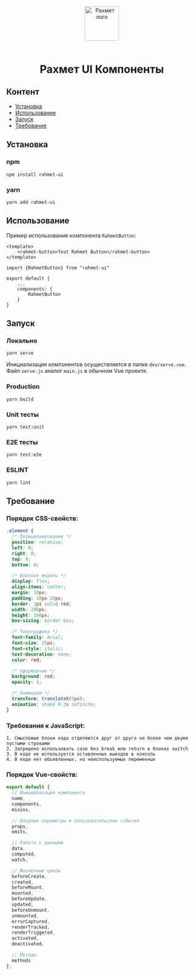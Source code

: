 <p align="center" style="padding: 20px 0px">
  <img src="https://rahmet.s3.ap-southeast-1.amazonaws.com/rahmet_logo.svg" alt="Рахмет лого" height="90">
</p>

<h1 align="center" style="font-weight: bol">Рахмет UI Компоненты</h1>

## Контент

- [Установка](#install)
- [Использование](#usage)
- [Запуск](#start)
- [Требование](#requirements)

## <a id="install"></a>Установка

### npm

```
npm install rahmet-ui
```

### yarn

```
yarn add rahmet-ui
```

## <a id="usage"></a>Использование

Пример использования компонента `RahmetButton`:

```
<template>
    <rahmet-button>Test Rahmet Button</rahmet-button>
</template>

import {RahmetButton} from "rahmet-ui"

export default {
    ...
    components: {
        RahmetButton
    }
}
```

## <a id="start"></a>Запуск

### Локально

```
yarn serve
```

Инициализация компонентов осуществляется в папке `dev/serve.vue`. Файл `serve.js` аналог `main.js` в обычном Vue проекте.

### Production

```
yarn build
```

### Unit тесты

```
yarn test:unit
```

### E2E тесты

```
yarn test:e2e
```

### ESLINT

````
yarn lint
````

## <a id="requirements"></a>Требование

### Порядок CSS-свойств:

```css
.element {
  /* Позиционирование */
  position: relative;
  left: 0;
  right: 0;
  top: 0;
  bottom: 0;

  /* Блочная модель */
  display: flex;
  align-items: center;
  margin: 10px;
  padding: 10px 20px;
  border: 1px solid red;
  width: 200px;
  height: 100px;
  box-sizing: border-box;

  /* Типографика */
  font-family: Arial;
  font-size: 25px;
  font-style: italic;
  text-decoration: none;
  color: red;

  /* Оформление */
  background: red;
  opacity: 1;

  /* Анимации */
  transform: translateX(5px);
  animation: shake 0.3s infinite;
}
```

### Требования к JavaScript:

```
1. Смысловые блоки кода отделяются друг от друга не более чем двумя пустыми строками
2. Запрещено использовать case без break или return в блоках switch
3. В коде не используется оставленных выводов в консоль
4. В коде нет объявленных, но неиспользуемых переменных
```

### Порядок Vue-свойств:

```javascript
export default {
  // Инициализация компонента
  name,
  components,
  mixins,

  // Входные параметры и пользовательские события
  props,
  emits,

  // Работа с данными
  data,
  computed,
  watch,

  // Жизненные циклы
  beforeCreate,
  created,
  beforeMount,
  mounted,
  beforeUpdate,
  updated,
  beforeUnmount,
  unmounted,
  errorCaptured,
  renderTracked,
  renderTriggered,
  activated,
  deactivated,

  // Методы
  methods
};
```
